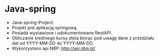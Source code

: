# Java-spring

* Java-spring-Project:
* Projekt jest aplikacją springową.
* Posiada wystawione i udokumentowane RestAPI.
* Obliczanie średniego kursu złota biorąc pod uwagę dane z przedziału dat od YYYY-MM-DD do YYYY-MM-DD.
* Wykorzystano api NBP: http://api.nbp.pl/

